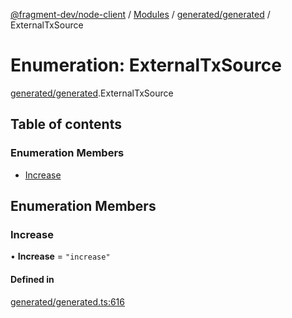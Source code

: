 [@fragment-dev/node-client](../README.md) / [Modules](../modules.md) / [generated/generated](../modules/generated_generated.md) / ExternalTxSource

# Enumeration: ExternalTxSource

[generated/generated](../modules/generated_generated.md).ExternalTxSource

## Table of contents

### Enumeration Members

- [Increase](generated_generated.ExternalTxSource.md#increase)

## Enumeration Members

### Increase

• **Increase** = ``"increase"``

#### Defined in

[generated/generated.ts:616](https://github.com/fragment-dev/fragment-node/blob/d9b3e3dab3bfd13099e0fa6fa53b21a517c92a9c/generated/generated.ts#L616)
